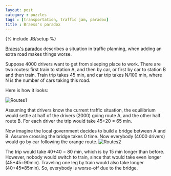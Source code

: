 ```yaml
---
layout: post
category : puzzles
tags : [transportation, traffic jam, paradox]
title : Braess's paradox
---
```

{% include JB/setup %}

[Braess's paradox](http://en.wikipedia.org/wiki/Braess%27s_paradox) describes a situation in traffic planning, when adding an extra road makes things worse. 

Suppose 4000 drivers want to get from sleeping place to work. There are two routes: first train to station A, and then by car, or first by car to station B and then train. Train trip takes 45 min, and car trip takes N/100 min, where N is the number of cars taking this road. 

Here is how it looks:

![Routes1](http://zliobaite.github.io/assets/situation1.jpg)

Assuming that drivers know the current traffic situation, the equilibrium would settle at half of the drivers (2000) going route A, and the other half route B. For each driver the trip would take 45+20 = 65 min.

Now imagine the local government decides to build a bridge between A and B. Assume crossing the bridge takes 0 time. Now everybody (4000 drivers) would go by car following the orange route. 
![Routes2](http://zliobaite.github.io/assets/situation2.jpg)

The trip would take 40+40 = 80 min, which is by 15 min longer than before. However, nobody would switch to train, since that would take even longer (45+45=90min). Traveling one leg by train would also take longer (40+45=85min). So, everybody is worse-off due to the bridge. 